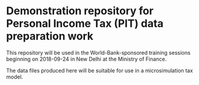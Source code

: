 Demonstration repository for Personal Income Tax (PIT) data preparation work
============================================================================

This repository will be used in the World-Bank-sponsored training
sessions beginning on 2018-09-24 in New Delhi at the Ministry of
Finance.

The data files produced here will be suitable for use in a microsimulation
tax model.